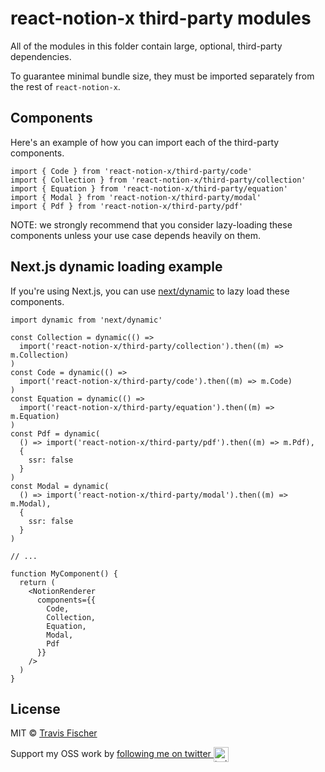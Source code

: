 # react-notion-x third-party modules

All of the modules in this folder contain large, optional, third-party dependencies.

To guarantee minimal bundle size, they must be imported separately from the rest of `react-notion-x`.

## Components

Here's an example of how you can import each of the third-party components.

```tsx
import { Code } from 'react-notion-x/third-party/code'
import { Collection } from 'react-notion-x/third-party/collection'
import { Equation } from 'react-notion-x/third-party/equation'
import { Modal } from 'react-notion-x/third-party/modal'
import { Pdf } from 'react-notion-x/third-party/pdf'
```

NOTE: we strongly recommend that you consider lazy-loading these components unless your use case depends heavily on them.

## Next.js dynamic loading example

If you're using Next.js, you can use [next/dynamic](https://nextjs.org/docs/advanced-features/dynamic-import) to lazy load these components.

```tsx
import dynamic from 'next/dynamic'

const Collection = dynamic(() =>
  import('react-notion-x/third-party/collection').then((m) => m.Collection)
)
const Code = dynamic(() =>
  import('react-notion-x/third-party/code').then((m) => m.Code)
)
const Equation = dynamic(() =>
  import('react-notion-x/third-party/equation').then((m) => m.Equation)
)
const Pdf = dynamic(
  () => import('react-notion-x/third-party/pdf').then((m) => m.Pdf),
  {
    ssr: false
  }
)
const Modal = dynamic(
  () => import('react-notion-x/third-party/modal').then((m) => m.Modal),
  {
    ssr: false
  }
)

// ...

function MyComponent() {
  return (
    <NotionRenderer
      components={{
        Code,
        Collection,
        Equation,
        Modal,
        Pdf
      }}
    />
  )
}
```

## License

MIT © [Travis Fischer](https://transitivebullsh.it)

Support my OSS work by <a href="https://twitter.com/transitive_bs">following me on twitter <img src="https://storage.googleapis.com/saasify-assets/twitter-logo.svg" alt="twitter" height="24px" align="center"></a>
